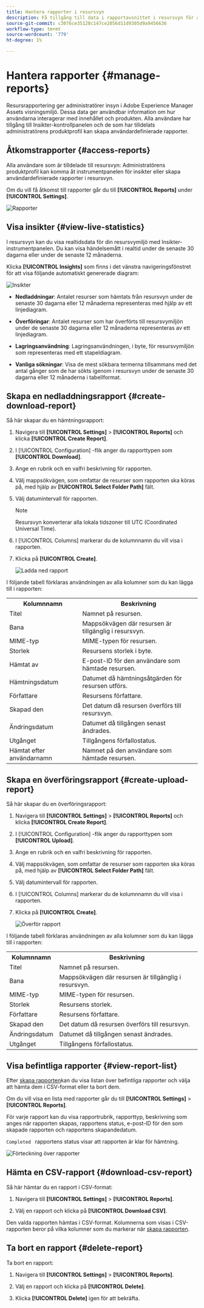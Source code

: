 ```yaml
---
title: Hantera rapporter i resursvyn
description: Få tillgång till data i rapportavsnittet i resursvyn för att utvärdera produkt- och funktionsanvändning och få insikter om viktiga framgångsmått.
source-git-commit: c3076ce35128c147ce2056d11d9305d9a9456636
workflow-type: tm+mt
source-wordcount: '779'
ht-degree: 1%

---
```


# Hantera rapporter {#manage-reports}

Resursrapportering ger administratörer insyn i Adobe Experience Manager Assets visningsmiljö. Dessa data ger användbar information om hur användarna interagerar med innehållet och produkten. Alla användare har tillgång till Insikter-kontrollpanelen och de som har tilldelats administratörens produktprofil kan skapa användardefinierade rapporter.

## Åtkomstrapporter {#access-reports}

Alla användare som är tilldelade till resursvyn: Administratörens produktprofil kan komma åt instrumentpanelen för insikter eller skapa användardefinierade rapporter i resursvyn.

Om du vill få åtkomst till rapporter går du till **[!UICONTROL Reports]** under **[!UICONTROL Settings]**.

![Rapporter](assets/reports.png)
<!--
In the **[!UICONTROL Reports]** screen, various components are shown in the tabular format which includes the following:

* **Title**: Title of the report
* **Type**: Determines whether the report is uploaded or downloaded to the repository
* **Description**: Provide details of the report that was given during uploading/downloading the report
* **Status**: Determines whether the report is completed, under progress, or deleted.
* **Author**: Provides email of the author who has uploaded/downloaded the report.
* **Created**: Gives information of the date when the report was generated.
-->

## Visa insikter {#view-live-statistics}

I resursvyn kan du visa realtidsdata för din resursvymiljö med Insikter-instrumentpanelen. Du kan visa händelsemått i realtid under de senaste 30 dagarna eller under de senaste 12 månaderna.

<!--![Toolbar options when you select an asset](assets/assets-essentials-live-statistics.png)-->

Klicka **[!UICONTROL Insights]** som finns i det vänstra navigeringsfönstret för att visa följande automatiskt genererade diagram:

![Insikter](assets/insights.png)

* **Nedladdningar**: Antalet resurser som hämtats från resursvyn under de senaste 30 dagarna eller 12 månaderna representeras med hjälp av ett linjediagram.

* **Överföringar**: Antalet resurser som har överförts till resursvymiljön under de senaste 30 dagarna eller 12 månaderna representeras av ett linjediagram.

<!--* **Asset Count by Size**: The division of count of assets based on their range of various sizes from 0 MB to 100 GB.-->

* **Lagringsanvändning**: Lagringsanvändningen, i byte, för resursvymiljön som representeras med ett stapeldiagram.

<!--* **Delivery**: The graph depicts the count of assets as the delivery dates.-->

<!--* **Asset Count by Asset Type**: Represents count of various MIME types of the available assets. For example, application/zip, image/png, video/mp4, application/postscripte.-->

* **Vanliga sökningar**: Visa de mest sökbara termerna tillsammans med det antal gånger som de har sökts igenom i resursvyn under de senaste 30 dagarna eller 12 månaderna i tabellformat.

  <!--
   ![Insights](assets/insights1.png)
   ![Insights](assets/insights2.png)
   -->

## Skapa en nedladdningsrapport {#create-download-report}

Så här skapar du en hämtningsrapport:

1. Navigera till **[!UICONTROL Settings]** > **[!UICONTROL Reports]** och klicka **[!UICONTROL Create Report]**.

1. I [!UICONTROL Configuration] -flik anger du rapporttypen som **[!UICONTROL Download]**.

1. Ange en rubrik och en valfri beskrivning för rapporten.

1. Välj mappsökvägen, som omfattar de resurser som rapporten ska köras på, med hjälp av **[!UICONTROL Select Folder Path]** fält.

1. Välj datumintervall för rapporten.

   >[!NOTE]
   >
   > Resursvyn konverterar alla lokala tidszoner till UTC (Coordinated Universal Time).

1. I [!UICONTROL Columns] markerar du de kolumnnamn du vill visa i rapporten.

1. Klicka på **[!UICONTROL Create]**.

   ![Ladda ned rapport](assets/download-reports-config.png)

I följande tabell förklaras användningen av alla kolumner som du kan lägga till i rapporten:

<table>
    <tbody>
     <tr>
      <th><strong>Kolumnnamn</strong></th>
      <th><strong>Beskrivning</strong></th>
     </tr>
     <tr>
      <td>Titel</td>
      <td>Namnet på resursen.</td>
     </tr>
     <tr>
      <td>Bana</td>
      <td>Mappsökvägen där resursen är tillgänglig i resursvyn.</td>
     </tr>
     <tr>
      <td>MIME-typ</td>
      <td>MIME-typen för resursen.</td>
     </tr>
     <tr>
      <td>Storlek</td>
      <td>Resursens storlek i byte.</td>
     </tr>
     <tr>
      <td>Hämtat av</td>
      <td>E-post-ID för den användare som hämtade resursen.</td>
     </tr>
     <tr>
      <td>Hämtningsdatum</td>
      <td>Datumet då hämtningsåtgärden för resursen utförs.</td>
     </tr>
     <tr>
      <td>Författare</td>
      <td>Resursens författare.</td>
     </tr>
     <tr>
      <td>Skapad den</td>
      <td>Det datum då resursen överförs till resursvyn.</td>
     </tr>
     <tr>
      <td>Ändringsdatum</td>
      <td>Datumet då tillgången senast ändrades.</td>
     </tr>
     <tr>
      <td>Utgånget</td>
      <td>Tillgångens förfallostatus.</td>
     </tr>
     <tr>
      <td>Hämtat efter användarnamn</td>
      <td>Namnet på den användare som hämtade resursen.</td>
     </tr>           
    </tbody>
   </table>

## Skapa en överföringsrapport {#create-upload-report}

Så här skapar du en överföringsrapport:

1. Navigera till **[!UICONTROL Settings]** > **[!UICONTROL Reports]** och klicka **[!UICONTROL Create Report]**.

1. I [!UICONTROL Configuration] -flik anger du rapporttypen som **[!UICONTROL Upload]**.

1. Ange en rubrik och en valfri beskrivning för rapporten.

1. Välj mappsökvägen, som omfattar de resurser som rapporten ska köras på, med hjälp av **[!UICONTROL Select Folder Path]** fält.

1. Välj datumintervall för rapporten.

1. I [!UICONTROL Columns] markerar du de kolumnnamn du vill visa i rapporten.

1. Klicka på **[!UICONTROL Create]**.

   ![Överför rapport](assets/upload-reports-config.png)

I följande tabell förklaras användningen av alla kolumner som du kan lägga till i rapporten:

<table>
    <tbody>
     <tr>
      <th><strong>Kolumnnamn</strong></th>
      <th><strong>Beskrivning</strong></th>
     </tr>
     <tr>
      <td>Titel</td>
      <td>Namnet på resursen.</td>
     </tr>
     <tr>
      <td>Bana</td>
      <td>Mappsökvägen där resursen är tillgänglig i resursvyn.</td>
     </tr>
     <tr>
      <td>MIME-typ</td>
      <td>MIME-typen för resursen.</td>
     </tr>
     <tr>
      <td>Storlek</td>
      <td>Resursens storlek.</td>
     </tr>
     <tr>
      <td>Författare</td>
      <td>Resursens författare.</td>
     </tr>
     <tr>
      <td>Skapad den</td>
      <td>Det datum då resursen överförs till resursvyn.</td>
     </tr>
     <tr>
      <td>Ändringsdatum</td>
      <td>Datumet då tillgången senast ändrades.</td>
     </tr>
     <tr>
      <td>Utgånget</td>
      <td>Tillgångens förfallostatus.</td>
     </tr>              
    </tbody>
   </table>

## Visa befintliga rapporter {#view-report-list}

Efter [skapa rapporten](#create-download-report)kan du visa listan över befintliga rapporter och välja att hämta dem i CSV-format eller ta bort dem.

Om du vill visa en lista med rapporter går du till **[!UICONTROL Settings]** > **[!UICONTROL Reports]**.

För varje rapport kan du visa rapportrubrik, rapporttyp, beskrivning som anges när rapporten skapas, rapportens status, e-post-ID för den som skapade rapporten och rapportens skapandedatum.

`Completed ` rapportens status visar att rapporten är klar för hämtning.

![Förteckning över rapporter](assets/list-of-reports.png)


## Hämta en CSV-rapport {#download-csv-report}

Så här hämtar du en rapport i CSV-format:

1. Navigera till **[!UICONTROL Settings]** > **[!UICONTROL Reports]**.

1. Välj en rapport och klicka på **[!UICONTROL Download CSV]**.

Den valda rapporten hämtas i CSV-format. Kolumnerna som visas i CSV-rapporten beror på vilka kolumner som du markerar när [skapa rapporten](#create-download-report).

## Ta bort en rapport {#delete-report}

Ta bort en rapport:

1. Navigera till **[!UICONTROL Settings]** > **[!UICONTROL Reports]**.

1. Välj en rapport och klicka på **[!UICONTROL Delete]**.

1. Klicka **[!UICONTROL Delete]** igen för att bekräfta.

